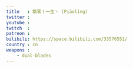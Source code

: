 ```yaml
---
title   : 飘零丨一生丶 (Piāolíng)
twitter :
youtube :
twitch  :
patreon :
bilibili: https://space.bilibili.com/33576551/
country : cn
weapons :
    - dual-blades
---
```

